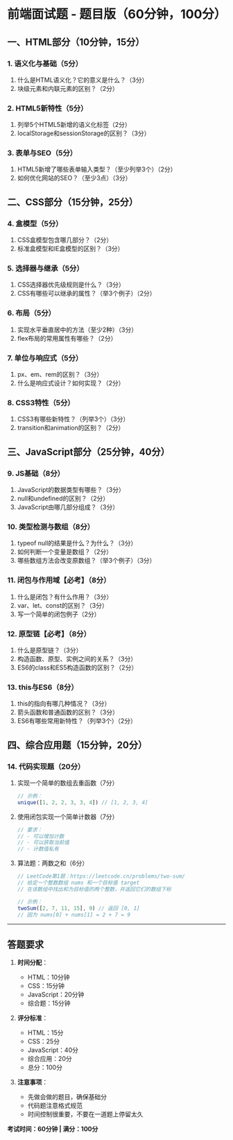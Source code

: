 # 前端面试题 - 题目版（60分钟，100分）

## 一、HTML部分（10分钟，15分）

### 1. 语义化与基础（5分）
1. 什么是HTML语义化？它的意义是什么？（3分）
2. 块级元素和内联元素的区别？（2分）

### 2. HTML5新特性（5分）
1. 列举5个HTML5新增的语义化标签（2分）
2. localStorage和sessionStorage的区别？（3分）

### 3. 表单与SEO（5分）
1. HTML5新增了哪些表单输入类型？（至少列举3个）（2分）
2. 如何优化网站的SEO？（至少3点）（3分）

## 二、CSS部分（15分钟，25分）

### 4. 盒模型（5分）
1. CSS盒模型包含哪几部分？（2分）
2. 标准盒模型和IE盒模型的区别？（3分）

### 5. 选择器与继承（5分）
1. CSS选择器优先级规则是什么？（3分）
2. CSS有哪些可以继承的属性？（举3个例子）（2分）

### 6. 布局（5分）
1. 实现水平垂直居中的方法（至少2种）（3分）
2. flex布局的常用属性有哪些？（2分）

### 7. 单位与响应式（5分）
1. px、em、rem的区别？（3分）
2. 什么是响应式设计？如何实现？（2分）

### 8. CSS3特性（5分）
1. CSS3有哪些新特性？（列举3个）（3分）
2. transition和animation的区别？（2分）

## 三、JavaScript部分（25分钟，40分）

### 9. JS基础（8分）
1. JavaScript的数据类型有哪些？（3分）
2. null和undefined的区别？（2分）
3. JavaScript由哪几部分组成？（3分）

### 10. 类型检测与数组（8分）
1. typeof null的结果是什么？为什么？（3分）
2. 如何判断一个变量是数组？（2分）
3. 哪些数组方法会改变原数组？（举3个例子）（3分）


### 11. 闭包与作用域【必考】（8分）
1. 什么是闭包？有什么作用？（3分）
2. var、let、const的区别？（3分）
3. 写一个简单的闭包例子（2分）

### 12. 原型链【必考】（8分）
1. 什么是原型链？（3分）
2. 构造函数、原型、实例之间的关系？（3分）
3. ES6的class和ES5构造函数的区别？（2分）

### 13. this与ES6（8分）
1. this的指向有哪几种情况？（3分）
2. 箭头函数和普通函数的区别？（3分）
3. ES6有哪些常用新特性？（列举3个）（2分）

## 四、综合应用题（15分钟，20分）

### 14. 代码实现题（20分）
1. 实现一个简单的数组去重函数（7分）
   ```javascript
   // 示例：
   unique([1, 2, 2, 3, 3, 4]) // [1, 2, 3, 4]
   ```

2. 使用闭包实现一个简单计数器（7分）
   ```javascript
   // 要求：
   // - 可以增加计数
   // - 可以获取当前值
   // - 计数值私有
   ```

3. 算法题：两数之和（6分）
   ```javascript
   // LeetCode第1题：https://leetcode.cn/problems/two-sum/
   // 给定一个整数数组 nums 和一个目标值 target
   // 在该数组中找出和为目标值的两个整数，并返回它们的数组下标
   
   // 示例：
   twoSum([2, 7, 11, 15], 9) // 返回 [0, 1]
   // 因为 nums[0] + nums[1] = 2 + 7 = 9
   ```

---

## 答题要求

1. **时间分配**：
   - HTML：10分钟
   - CSS：15分钟
   - JavaScript：20分钟
   - 综合题：15分钟

2. **评分标准**：
   - HTML：15分
   - CSS：25分
   - JavaScript：40分
   - 综合应用：20分
   - 总分：100分

3. **注意事项**：
   - 先做会做的题目，确保基础分
   - 代码题注意格式规范
   - 时间控制很重要，不要在一道题上停留太久

**考试时间：60分钟 | 满分：100分**